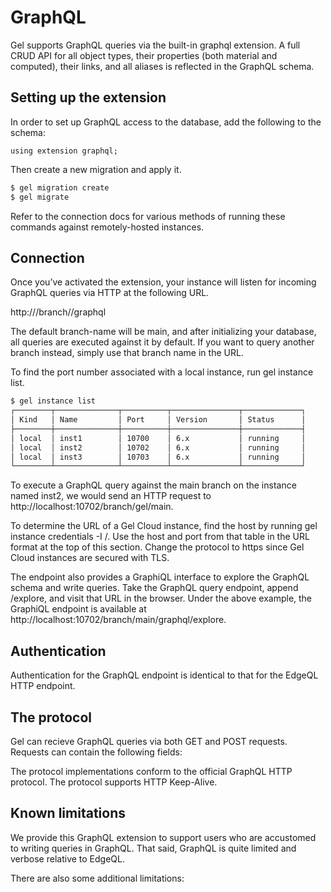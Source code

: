 # GraphQL

Gel supports GraphQL queries via the built-in graphql extension. A full CRUD API for all object types, their properties (both material and computed), their links, and all aliases is reflected in the GraphQL schema.

## Setting up the extension

In order to set up GraphQL access to the database, add the following to the schema:

```sdl
using extension graphql;
```

Then create a new migration and apply it.

```bash
$ gel migration create
$ gel migrate
```

Refer to the connection docs for various methods of running these commands against remotely-hosted instances.

## Connection

Once you’ve activated the extension, your instance will listen for incoming GraphQL queries via HTTP at the following URL.

http://<instance-hostname><instance-port>/branch/<branch-name>/graphql

The default branch-name will be main, and after initializing your database, all queries are executed against it by default. If you want to query another branch instead, simply use that branch name in the URL.

To find the port number associated with a local instance, run gel instance list.

```bash
$ gel instance list
┌────────┬──────────────┬──────────┬───────────────┬─────────────┐
│ Kind   │ Name         │ Port     │ Version       │ Status      │
├────────┼──────────────┼──────────┼───────────────┼─────────────┤
│ local  │ inst1        │ 10700    │ 6.x           │ running     │
│ local  │ inst2        │ 10702    │ 6.x           │ running     │
│ local  │ inst3        │ 10703    │ 6.x           │ running     │
└────────┴──────────────┴──────────┴───────────────┴─────────────┘
```

To execute a GraphQL query against the main branch on the instance named inst2, we would send an HTTP request to http://localhost:10702/branch/gel/main.

To determine the URL of a Gel Cloud instance, find the host by running gel instance credentials -I <org-name>/<instance-name>. Use the host and port from that table in the URL format at the top of this section. Change the protocol to https since Gel Cloud instances are secured with TLS.

The endpoint also provides a GraphiQL interface to explore the GraphQL schema and write queries. Take the GraphQL query endpoint, append /explore, and visit that URL in the browser. Under the above example, the GraphiQL endpoint is available at http://localhost:10702/branch/main/graphql/explore.

## Authentication

Authentication for the GraphQL endpoint is identical to that for the EdgeQL HTTP endpoint.

## The protocol

Gel can recieve GraphQL queries via both GET and POST requests. Requests can contain the following fields:

The protocol implementations conform to the official GraphQL HTTP protocol. The protocol supports HTTP Keep-Alive.

## Known limitations

We provide this GraphQL extension to support users who are accustomed to writing queries in GraphQL. That said, GraphQL is quite limited and verbose relative to EdgeQL.

There are also some additional limitations:

